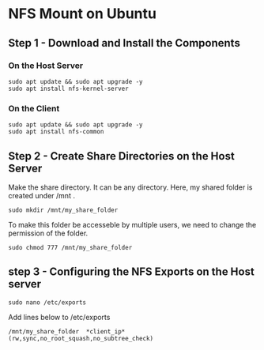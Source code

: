# NFS Mount on Ubuntu

## Step 1 - Download and Install the Components
### On the Host Server
```
sudo apt update && sudo apt upgrade -y
sudo apt install nfs-kernel-server
```
### On the Client
```
sudo apt update && sudo apt upgrade -y
sudo apt install nfs-common
```

## Step 2 - Create Share Directories on the Host Server
Make the share directory.
It can be any directory. Here, my shared folder is created under /mnt .
```
sudo mkdir /mnt/my_share_folder
```
To make this folder be accesseble by multiple users, we need to change the permission of the folder.
```
sudo chmod 777 /mnt/my_share_folder
```

## step 3 - Configuring the NFS Exports on the Host server
```
sudo nano /etc/exports
```
Add lines below to /etc/exports
```
/mnt/my_share_folder  *client_ip*(rw,sync,no_root_squash,no_subtree_check)
```
